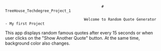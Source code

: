                                                 # TreeHouse_Techdegree_Project_1

                                        Welcome to Random Quote Generator - My first Project

This app displays random famous quotes after every 15 seconds or when user clicks on the "Show Another Quote" button. At the same time, background color also changes.
